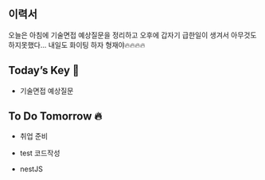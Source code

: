 ## 이력서

오늘은 아침에 기술면접 예상질문을 정리하고 오후에 갑자기 급한일이 생겨서 아무것도 하지못했다...
내일도 화이팅 하자 형재야🔥🔥🔥🔥  

## Today’s Key 🔑

- 기술면접 예상질문

## To Do Tomorrow 🔥

- 취업 준비

- test 코드작성

- nestJS

